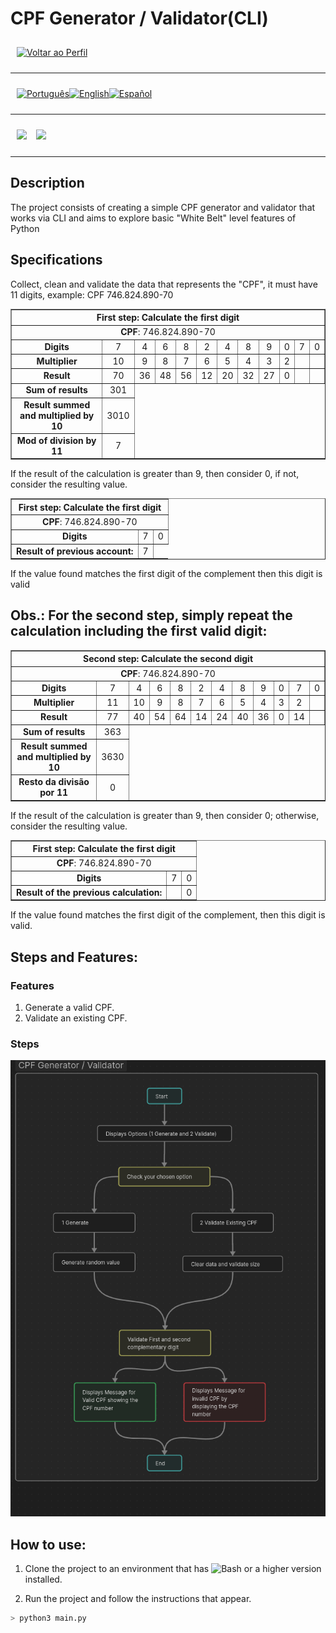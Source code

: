 <p align="center">
  <h1>
    CPF Generator / Validator(CLI)
  </h1>
</p>

<div style="display: flex; align-items: center; padding: 10px;">
  <span>
    <a href="https://github.com/rafael-o-cunha/rafael-o-cunha/blob/main/README_EN.md">
        <img src="https://img.shields.io/badge/-Home-black?style=for-the-badge" alt="Voltar ao Perfil">
    </a>
</span>
</div>

---

<div style="display: flex; align-items: center; padding: 10px;">
  <span>
    <a href="https://github.com/rocunha09/gerador_e_validador_cpf/blob/main/README.md">
      <img src="https://img.shields.io/badge/-Português-green?style=for-the-badge" alt="Português">
    </a>
  </span>

  <span>
    <a href="https://github.com/rafael-o-cunha/gerador_e_validador_cpf/blob/main/README_EN.md">
      <img src="https://img.shields.io/badge/-English-blue?style=for-the-badge" alt="English">
    </a>
  </span>

  <span>
    <a href="https://github.com/rafael-o-cunha/gerador_e_validador_cpf/blob/main/README_ES.md">
      <img src="https://img.shields.io/badge/-Español-red?style=for-the-badge" alt="Español">
    </a>
  </span>
</div>

---

<div style="display: flex; align-items: center; padding: 10px;">
  <span style="margin-right: 15px">
    <img src="https://img.shields.io/badge/Python-3776AB?logo=python&logoColor=fff" />
  </span>
  <span>
  <span style="margin-right: 15px">
    <img src="https://img.shields.io/badge/Obsidian-%23483699.svg?&logo=obsidian&logoColor=white" />
  </span>
</div>

---



## Description
The project consists of creating a simple CPF generator and validator that works via CLI and aims to explore basic "White Belt" level features of Python


## Specifications
  Collect, clean and validate the data that represents the "CPF", it must have 11 digits, example: CPF 746.824.890-70

<table border="1" style="border-collapse: collapse; text-align: center;">
  <thead>
    <tr>
      <th colspan="12"  style="text-align:center;">First step: Calculate the first digit</th>
    </tr>
  </thead>
  <tbody>
    <tr>
      <td colspan="12"  style="text-align:center;"><strong>CPF</strong>: 746.824.890-70</td>
    </tr>
    <tr>
      <td><strong>Digits</strong></td>
      <td>7</td>
      <td>4</td>
      <td>6</td>
      <td>8</td>
      <td>2</td>
      <td>4</td>
      <td>8</td>
      <td>9</td>
      <td>0</td>
      <td>7</td>
      <td>0</td>
    </tr>
    <tr>
      <td><strong>Multiplier</strong></td>
      <td>10</td>
      <td>9</td>
      <td>8</td>
      <td>7</td>
      <td>6</td>
      <td>5</td>
      <td>4</td>
      <td>3</td>
      <td>2</td>
      <td></td>
      <td></td>
    </tr>
    <tr>
      <td><strong>Result</strong></td>
      <td>70</td>
      <td>36</td>
      <td>48</td>
      <td>56</td>
      <td>12</td>
      <td>20</td>
      <td>32</td>
      <td>27</td>
      <td>0</td>
      <td></td>
      <td></td>
    </tr>
    <tr>
      <td><strong>Sum of results</strong></td>
      <td>301</td>
    </tr>
    <tr>
      <td><strong>Result summed and multiplied by 10</strong></td>
      <td>3010</td>
    </tr>
    <tr>
      <td><strong>Mod of division by 11</strong></td>
      <td>7</td>
    </tr>
  </tbody>
</table>

If the result of the calculation is greater than 9, then consider 0,
if not, consider the resulting value.


<table border="1" style="border-collapse: collapse; text-align: center;">
  <thead>
    <tr>
      <th colspan="12"  style="text-align:center;">First step: Calculate the first digit</th>
    </tr>
  </thead>
  <tbody>
    <tr>
      <td colspan="12"  style="text-align:center;"><strong>CPF</strong>: 746.824.890-70</td>
    </tr>
    <tr>
      <td><strong>Digits</strong></td>
      <td>7</td>
      <td>0</td>
    </tr>
    <tr>
      <td><strong>Result of previous account:</strong></td>
      <td>7</td>
    </tr>
    <tr>
  </tbody>
</table>

If the value found matches the first digit of the complement then this digit is valid

## Obs.: For the second step, simply repeat the calculation including the first valid digit:

<table border="1" style="border-collapse: collapse; text-align: center;">
  <thead>
    <tr>
      <th colspan="12"  style="text-align:center;">Second step: Calculate the second digit</th>
    </tr>
  </thead>
  <tbody>
    <tr>
      <td colspan="12"  style="text-align:center;"><strong>CPF</strong>: 746.824.890-70</td>
    </tr>
    <tr>
      <td><strong>Digits</strong></td>
      <td>7</td>
      <td>4</td>
      <td>6</td>
      <td>8</td>
      <td>2</td>
      <td>4</td>
      <td>8</td>
      <td>9</td>
      <td>0</td>
      <td>7</td>
      <td>0</td>
    </tr>
    <tr>
      <td><strong>Multiplier</strong></td>
      <td>11</td>
      <td>10</td>
      <td>9</td>
      <td>8</td>
      <td>7</td>
      <td>6</td>
      <td>5</td>
      <td>4</td>
      <td>3</td>
      <td>2</td>
      <td></td>
    </tr>
    <tr>
      <td><strong>Result</strong></td>
      <td>77</td>
      <td>40</td>
      <td>54</td>
      <td>64</td>
      <td>14</td>
      <td>24</td>
      <td>40</td>
      <td>36</td>
      <td>0</td>
      <td>14</td>
      <td></td>
    </tr>
    <tr>
      <td><strong>Sum of results</strong></td>
      <td>363</td>
    </tr>
    <tr>
      <td><strong>Result summed and multiplied by 10</strong></td>
      <td>3630</td>
    </tr>
    <tr>
      <td><strong>Resto da divisão por 11</strong></td>
      <td>0</td>
    </tr>
  </tbody>
</table>

If the result of the calculation is greater than 9, then consider 0; otherwise, consider the resulting value.

<table border="1" style="border-collapse: collapse; text-align: center;">
  <thead>
    <tr>
      <th colspan="12"  style="text-align:center;">First step: Calculate the first digit</th>
    </tr>
  </thead>
  <tbody>
    <tr>
      <td colspan="12"  style="text-align:center;"><strong>CPF</strong>: 746.824.890-70</td>
    </tr>
    <tr>
      <td><strong>Digits</strong></td>
      <td>7</td>
      <td>0</td>
    </tr>
    <tr>
      <td><strong>Result of the previous calculation:</strong></td>
      <td></td>
      <td>0</td>
    </tr>
    <tr>
  </tbody>
</table>

If the value found matches the first digit of the complement, then this digit is valid.

## Steps and Features:

### Features

1. Generate a valid CPF.
2. Validate an existing CPF.

### Steps

![.](/assets/Diagrama%20Validação%20CPF%20EN.png)


## How to use:
1. Clone the project to an environment that has  ![Bash](https://img.shields.io/badge/Python-3.12.3-blue) or a higher version installed.

2. Run the project and follow the instructions that appear.
```bash
> python3 main.py
```
